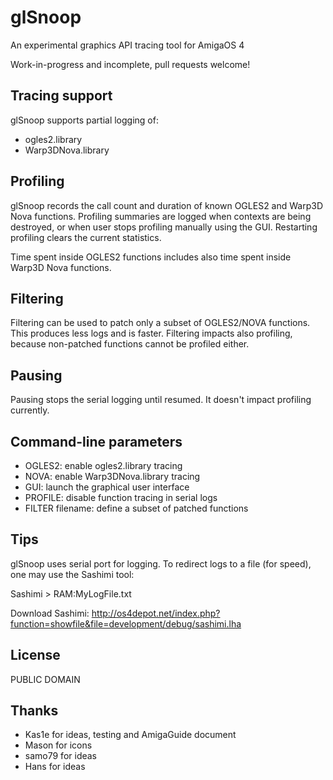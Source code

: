 # glSnoop
An experimental graphics API tracing tool for AmigaOS 4

Work-in-progress and incomplete, pull requests welcome!

## Tracing support

glSnoop supports partial logging of:

- ogles2.library
- Warp3DNova.library

## Profiling

glSnoop records the call count and duration of known OGLES2
and Warp3D Nova functions. Profiling summaries are logged when
contexts are being destroyed, or when user stops profiling manually
using the GUI. Restarting profiling clears the current statistics.

Time spent inside OGLES2 functions includes also time spent
inside Warp3D Nova functions.

## Filtering

Filtering can be used to patch only a subset of OGLES2/NOVA
functions. This produces less logs and is faster. Filtering
impacts also profiling, because non-patched functions
cannot be profiled either.

## Pausing

Pausing stops the serial logging until resumed. It doesn't impact
profiling currently.

## Command-line parameters

- OGLES2: enable ogles2.library tracing
- NOVA: enable Warp3DNova.library tracing
- GUI: launch the graphical user interface
- PROFILE: disable function tracing in serial logs
- FILTER filename: define a subset of patched functions

## Tips

glSnoop uses serial port for logging. To redirect logs
to a file (for speed), one may use the Sashimi tool:

Sashimi > RAM:MyLogFile.txt

Download Sashimi: http://os4depot.net/index.php?function=showfile&file=development/debug/sashimi.lha

## License

PUBLIC DOMAIN

## Thanks

- Kas1e for ideas, testing and AmigaGuide document
- Mason for icons
- samo79 for ideas
- Hans for ideas

